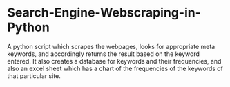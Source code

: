 # Search-Engine-Webscraping-in-Python
A python script which scrapes the webpages, looks for appropriate meta keywords, and accordingly returns the result based on the keyword entered. It also creates a database for keywords and their frequencies, and also an excel sheet which has a chart of the frequencies of the keywords of that particular site. 
